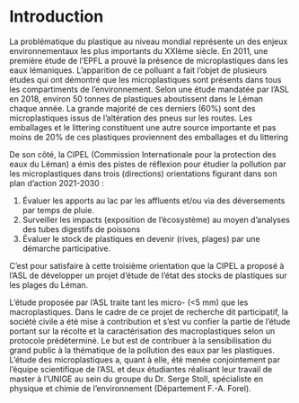 # Introduction

La problématique du plastique au niveau mondial représente un des enjeux environnementaux les plus importants du XXIème siècle. En 2011, une première étude de l’EPFL a prouvé la présence de microplastiques dans les eaux lémaniques. L’apparition de ce polluant a fait l’objet de plusieurs études qui ont démontré que les microplastiques sont présents dans tous les compartiments de l’environnement. Selon une étude mandatée par l’ASL en 2018, environ 50 tonnes de plastiques aboutissent dans le Léman chaque année. La grande majorité de ces derniers (60%) sont des microplastiques issus de l’altération des pneus sur les routes. Les emballages et le littering constituent une autre source importante et pas moins de 20% de ces plastiques proviennent des emballages et du littering

De son côté, la CIPEL (Commission Internationale pour la protection des eaux du Léman) a émis des pistes de réflexion pour étudier la pollution par les microplastiques dans trois (directions) orientations figurant dans son plan d’action 2021-2030 :

1. Évaluer les apports au lac par les affluents et/ou via des déversements par temps de pluie. 
2. Surveiller les impacts (exposition de l’écosystème) au moyen d’analyses des tubes digestifs de poissons 
3. Évaluer le stock de plastiques en devenir (rives, plages) par une démarche participative.

C’est pour satisfaire à cette troisième orientation que la CIPEL a proposé à l’ASL de développer un projet d’étude de l’état des stocks de plastiques sur les plages du Léman. 

L’étude proposée par l’ASL traite tant les micro- (<5 mm) que les macroplastiques. Dans le cadre de ce projet de recherche dit participatif, la société civile a été mise à contribution et s’est vu confier la partie de l’étude portant sur la récolte et la caractérisation des macroplastiques selon un protocole prédéterminé. Le but est de contribuer à la sensibilisation du grand public à la thématique de la pollution des eaux par les plastiques. L’étude des microplastiques a, quant à elle, été menée conjointement par l’équipe scientifique de l’ASL et deux étudiantes réalisant leur travail de master à l’UNIGE au sein du groupe du Dr. Serge Stoll, spécialiste en physique et chimie de l’environnement (Département F.-A. Forel).


